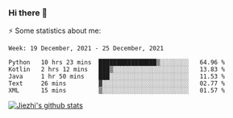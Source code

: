 ### Hi there 👋

⚡ Some statistics about me:


<!--START_SECTION:waka-->
```text
Week: 19 December, 2021 - 25 December, 2021

Python   10 hrs 23 mins  ████████████████▒░░░░░░░░   64.96 % 
Kotlin   2 hrs 12 mins   ███▒░░░░░░░░░░░░░░░░░░░░░   13.83 % 
Java     1 hr 50 mins    ███░░░░░░░░░░░░░░░░░░░░░░   11.53 % 
Text     26 mins         ▓░░░░░░░░░░░░░░░░░░░░░░░░   02.77 % 
XML      15 mins         ▒░░░░░░░░░░░░░░░░░░░░░░░░   01.57 % 
```
<!--END_SECTION:waka-->





[![Jiezhi's github stats](https://github-readme-stats.vercel.app/api?username=Jiezhi&show_icons=true)](https://github.com/Jiezhi/github-readme-stats)

<!--
[![Top Langs](https://github-readme-stats.vercel.app/api/top-langs/?username=Jiezhi&hide=javascript,html)](https://github.com/Jiezhi/github-readme-stats)

**Jiezhi/Jiezhi** is a ✨ _special_ ✨ repository because its `README.md` (this file) appears on your GitHub profile.

Here are some ideas to get you started:

- 🔭 I’m currently working on ...
- 🌱 I’m currently learning ...
- 👯 I’m looking to collaborate on ...
- 🤔 I’m looking for help with ...
- 💬 Ask me about ...
- 📫 How to reach me: ...
- 😄 Pronouns: ...
- ⚡ Fun fact: ...
-->

